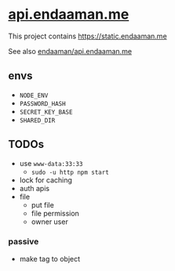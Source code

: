 # [api.endaaman.me](https://api.endaaman.me)

This project contains https://static.endaaman.me

See also [endaaman/api.endaaman.me](https://github.com/endaaman/api.endaaman.me)

## envs

- `NODE_ENV`
- `PASSWORD_HASH`
- `SECRET_KEY_BASE`
- `SHARED_DIR`

## TODOs

- use `www-data:33:33`
  - `sudo -u http npm start`
- lock for caching
- auth apis
- file
  - put file
  - file permission
  - owner user

### passive

- make tag to object

